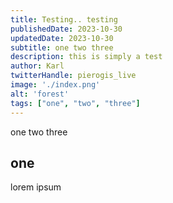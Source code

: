 ```yaml
---
title: Testing.. testing
publishedDate: 2023-10-30
updatedDate: 2023-10-30
subtitle: one two three
description: this is simply a test
author: Karl
twitterHandle: pierogis_live
image: './index.png'
alt: 'forest'
tags: ["one", "two", "three"]
---
```


one two three

## one

lorem ipsum